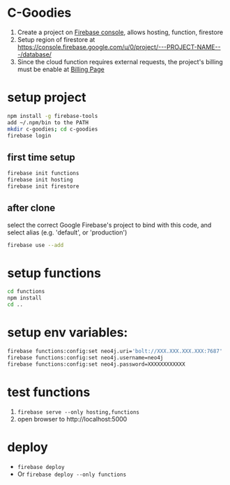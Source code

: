 # C-Goodies

1. Create a project on [Firebase console](https://console.firebase.google.com), allows hosting, function, firestore
2. Setup region of firestore at https://console.firebase.google.com/u/0/project/---PROJECT-NAME---/database/
3. Since the cloud function requires external requests, the project's billing must be enable at [Billing Page](https://console.cloud.google.com/billing/projects)

# setup project

```sh
npm install -g firebase-tools
add ~/.npm/bin to the PATH
mkdir c-goodies; cd c-goodies
firebase login
```

## first time setup

```sh
firebase init functions
firebase init hosting
firebase init firestore
```

## after clone

select the correct Google Firebase's project to bind with this code, and select alias (e.g. 'default', or 'production')

```sh
firebase use --add
```

# setup functions

```sh
cd functions
npm install
cd ..
```

# setup env variables:

```sh
firebase functions:config:set neo4j.uri='bolt://XXX.XXX.XXX.XXX:7687'
firebase functions:config:set neo4j.username=neo4j
firebase functions:config:set neo4j.password=XXXXXXXXXXXX
```

# test functions

1. `firebase serve --only hosting,functions`
2. open browser to http://localhost:5000

# deploy

- `firebase deploy`
- Or `firebase deploy --only functions`
